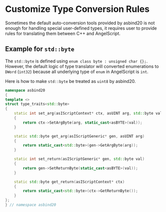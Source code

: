 # Customize Type Conversion Rules
Sometimes the default auto-conversion tools provided by asbind20 is not enough for handling special user-defined types, it requires user to provide rules for translating them between C++ and AngelScript.

## Example for `std::byte`
The `std::byte` is defined using `enum class byte : unsigned char {};`. However, the default logic of type translator will converted enumerations to `DWord` (`int32`) because all underlying type of `enum` in AngelScript is `int`.

Here is how to make `std::byte` be treated as `uint8` by asbind20.
```c++
namespace asbind20
{
template <>
struct type_traits<std::byte>
{
    static int set_arg(asIScriptContext* ctx, asUINT arg, std::byte val)
    {
        return ctx->SetArgByte(arg, static_cast<asBYTE>(val));
    }

    static std::byte get_arg(asIScriptGeneric* gen, asUINT arg)
    {
        return static_cast<std::byte>(gen->GetArgByte(arg));
    }

    static int set_return(asIScriptGeneric* gen, std::byte val)
    {
        return gen->SetReturnByte(static_cast<asBYTE>(val));
    }

    static std::byte get_return(asIScriptContext* ctx)
    {
        return static_cast<std::byte>(ctx->GetReturnByte());
    }
};
} // namespace asbind20
```
